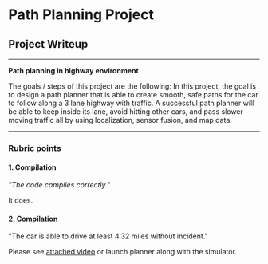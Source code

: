 # **Path Planning Project**

## Project Writeup

---

**Path planning in highway environment**

The goals / steps of this project are the following:
In this project, the goal is to design a path planner that is able to create smooth, safe paths for the car to follow along a 3 lane highway with traffic. A successful path planner will be able to keep inside its lane, avoid hitting other cars, and pass slower moving traffic all by using localization, sensor fusion, and map data.

[//]: # (Image References)

[image1]: ./img/pathplan1.jpg
[image2]: ./img/pathplan2.jpg
[image3]: ./img/pathplan3.jpg
[image4]: ./img/pathplan4.jpg

---

### Rubric points

#### 1. Compilation

_"The code compiles correctly."_

It does.

#### 2. Compilation

"The car is able to drive at least 4.32 miles without incident."

Please see [attached video](https://github.com/cscsatho/CarND-Path-Planning-P1/) or launch planner along with the simulator.
